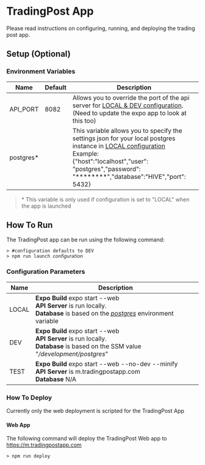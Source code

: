 # TradingPost App
Please read instructions on configuring, running, and deploying the trading post app.

## Setup (Optional)

### Environment Variables 
|Name|Default| Description
|---|---|---|
API_PORT| 8082| Allows you to override the port of the api server for [LOCAL & DEV configuration](#configuration-parameters). (Need to update the expo app to look at this too)
postgres*||This variable allows you to specify the settings json for your local postgres instance in [LOCAL configuration](#configuration-parameters) <br/>Example:<br/> {"host":"localhost","user": "postgres","password": "********","database":"HIVE","port": 5432}


> \* This variable is only used if configuration is set to "LOCAL" when the app is launched 
## How To Run
The TradingPost app can be run using the following command:

```console
> #configuration defaults to DEV
> npm run launch 𝘤𝘰𝘯𝘧𝘪𝘨𝘶𝘳𝘢𝘵𝘪𝘰𝘯
```

### Configuration Parameters
|Name| Description
|---|---|
LOCAL| **Expo Build** expo start --web<br/>**API Server** is run locally.<br/> **Database**  is based on the [*postgres*](#environment-variables) environment variable
DEV| **Expo Build** expo start --web<br/>**API Server** is run locally.<br/> **Database**  is based on the SSM value "*/development/postgres*"
TEST| **Expo Build** expo start --web --no-dev --minify<br/>**API Server** is m.tradingpostapp.com<br/> **Database**  N/A

### How To Deploy
Currently only the web deployment is scripted for the TradingPost App
#### Web App
The following command will deploy the TradingPost Web app to https://m.tradingpostapp.com
```console
> npm run deploy
```


